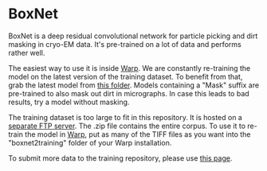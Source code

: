 # BoxNet

BoxNet is a deep residual convolutional network for particle picking and dirt masking in cryo-EM data. It's pre-trained on a lot of data and performs rather well.

The easiest way to use it is inside [Warp](https://github.com/cramerlab/warp). We are constantly re-training the model on the latest version of the training dataset. To benefit from that, grab the latest model from [this folder](ftp://multiparticle.com/boxnet/models/). Models containing a "Mask" suffix are pre-trained to also mask out dirt in micrographs. In case this leads to bad results, try a model without masking.

The training dataset is too large to fit in this repository. It is hosted on a [separate FTP server](ftp://multiparticle.com/boxnet/trainingdata/). The .zip file contains the entire corpus. To use it to re-train the model in [Warp](https://github.com/cramerlab/warp), put as many of the TIFF files as you want into the "boxnet2training" folder of your Warp installation.

To submit more data to the training repository, please use [this page](https://www.multiparticle.com/warp/?page_id=72).